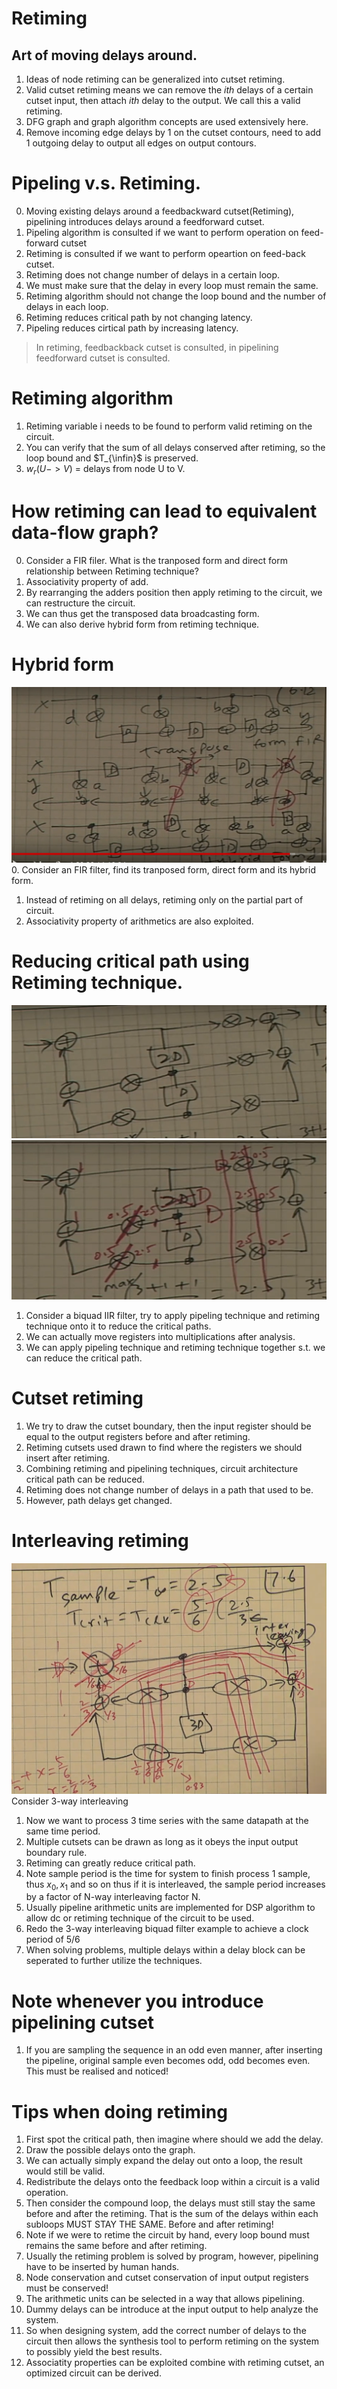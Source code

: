 # Retiming
## Art of moving delays around.
1. Ideas of node retiming can be generalized into cutset retiming.
2. Valid cutset retiming means we can remove the $ith$ delays of a certain cutset input, then attach  $ith$ delay to the output. We call this a valid retiming.
3. DFG graph and graph algorithm concepts are used extensively here.
4. Remove incoming edge delays by 1 on the cutset contours, need to add 1 outgoing delay to output all edges on output contours.

# Pipeling v.s. Retiming.
0. Moving existing delays around a feedbackward cutset(Retiming), pipelining introduces delays around a feedforward cutset.
1. Pipeling algorithm is consulted if we want to perform operation on feed-forward cutset
2. Retiming is consulted if we want to perform opeartion on feed-back cutset.
3. Retiming does not change number of delays in a certain loop.
4. We must make sure that the delay in every loop must remain the same.
5. Retiming algorithm should not change the loop bound and the number of delays in each loop.
6. Retiming reduces critical path by not changing latency.
7. Pipeling reduces cirtical path by increasing latency.
> In retiming, feedbackback cutset is consulted, in pipelining feedforward cutset is consulted.


# Retiming algorithm
1. Retiming variable i needs to be found to perform valid retiming on the circuit.
2. You can verify that the sum of all delays conserved after retiming, so the loop bound and $T_{\infin}$ is preserved.
3. $w_r(U->V)$ = delays from node U to V.


# How retiming can lead to equivalent data-flow graph?
0. Consider a FIR filer. What is the tranposed form and direct form relationship between Retiming technique?
1. Associativity property of add.
2. By rearranging the adders position then apply retiming to the circuit, we can restructure the circuit.
3. We can thus get the transposed data broadcasting form.
4. We can also derive hybrid form from retiming technique.

# Hybrid form
![Hybrid_form](pictures/hybrid_form_from_retiming_cutset.png)
0. Consider an FIR filter, find its tranposed form, direct form and its hybrid form.
1. Instead of retiming on all delays, retiming only on the partial part of circuit.
2. Associativity property of arithmetics are also exploited.

# Reducing critical path using Retiming technique.
![](pictures/2_order_biquad_iir_filter.png)
![](pictures/2_order_biquad_iir_filter_retimed.png)
1. Consider a biquad IIR filter, try to apply pipeling technique and retiming technique onto it to reduce the critical paths.
2. We can actually move registers into multiplications after analysis.
3. We can apply pipeling technique and retiming technique together s.t. we can reduce the critical path.

# Cutset retiming
1. We try to draw the cutset boundary, then the input register should be equal to the output registers before and after retiming.
2. Retiming cutsets used drawn to find where the registers we should insert after retiming.
3. Combining retiming and pipelining techniques, circuit architecture critical path can be reduced.
4. Retiming does not change number of delays in a path that used to be.
5. However, path delays get changed.

# Interleaving retiming
![](pictures/biquad_filter_retiming_example.png)
Consider 3-way interleaving
1. Now we want to process 3 time series with the same datapath at the same time period.
2. Multiple cutsets can be drawn as long as it obeys the input output boundary rule.
3. Retiming can greatly reduce critical path.
4. Note sample period is the time for system to finish process 1 sample, thus $x_0,x_1$ and so on thus if it is interleaved, the sample period increases by a factor of N-way interleaving factor N.
5. Usually pipeline arithmetic units are implemented for DSP  algorithm to allow dc or retiming technique of the circuit to be used.
6. Redo the 3-way interleaving biquad filter example to achieve a clock period of $5/6$
7. When solving problems, multiple delays within a delay block can be seperated to further utilize the techniques.
# Note whenever you introduce pipelining cutset
1. If you are sampling the sequence in an odd even manner, after inserting the pipeline, original sample even becomes odd, odd becomes even. This must be realised and noticed!

# Tips when doing retiming
1. First spot the critical path, then imagine where should we add the delay.
2. Draw the possible delays onto the graph.
3. We can actually simply expand the delay out onto a loop, the result would still be valid.
4. Redistribute the delays onto the feedback loop within a circuit is a valid operation.
5. Then consider the compound loop, the delays must still stay the same before and after the retiming. That is the sum of the delays within each subloops MUST STAY THE SAME. Before and after retiming!
6. Note if we were to retime the circuit by hand, every loop bound must remains the same before and after retiming.
7. Usually the retiming problem is solved by program, however, pipelining have to be inserted by human hands.
8. Node conservation and cutset conservation of input output registers must be conserved!
9. The arithmetic units can be selected in a way that allows pipelining.
10. Dummy delays can be introduce at the input output to help analyze the system.
11. So when designing system, add the correct number of delays to the circuit then allows the synthesis tool to perform retiming on the system to possibly yield the best results.
12. Associatity properties can be exploited combine with retiming cutset, an optimized circuit can be derived.
